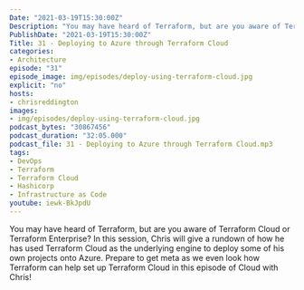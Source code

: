 ```yaml
---
Date: "2021-03-19T15:30:00Z"
Description: "You may have heard of Terraform, but are you aware of Terraform Cloud or Terraform Enterprise? In this session, Chris will give a rundown of how he has used Terraform Cloud as the underlying engine to deploy some of his own projects onto Azure. Prepare to get meta as we even look how Terraform can help set up Terraform Cloud in this episode of Cloud with Chris!"
PublishDate: "2021-03-19T15:30:00Z"
Title: 31 - Deploying to Azure through Terraform Cloud
categories:
- Architecture
episode: "31"
episode_image: img/episodes/deploy-using-terraform-cloud.jpg
explicit: "no"
hosts:
- chrisreddington
images:
- img/episodes/deploy-using-terraform-cloud.jpg
podcast_bytes: "30867456"
podcast_duration: "32:05.000"
podcast_file: 31 - Deploying to Azure through Terraform Cloud.mp3
tags:
- DevOps
- Terraform
- Terraform Cloud
- Hashicorp
- Infrastructure as Code
youtube: iewk-BkJpdU
---
```

You may have heard of Terraform, but are you aware of Terraform Cloud or Terraform Enterprise? In this session, Chris will give a rundown of how he has used Terraform Cloud as the underlying engine to deploy some of his own projects onto Azure. Prepare to get meta as we even look how Terraform can help set up Terraform Cloud in this episode of Cloud with Chris!